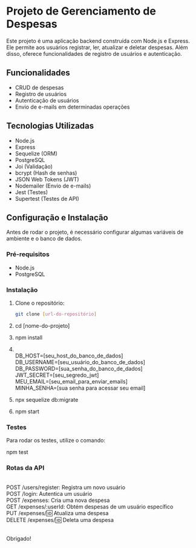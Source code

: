 # Projeto de Gerenciamento de Despesas

Este projeto é uma aplicação backend construída com Node.js e Express. Ele permite aos usuários registrar, ler, atualizar e deletar despesas. Além disso, oferece funcionalidades de registro de usuários e autenticação.

## Funcionalidades

- CRUD de despesas
- Registro de usuários
- Autenticação de usuários
- Envio de e-mails em determinadas operações

## Tecnologias Utilizadas

- Node.js
- Express
- Sequelize (ORM)
- PostgreSQL
- Joi (Validação)
- bcrypt (Hash de senhas)
- JSON Web Tokens (JWT)
- Nodemailer (Envio de e-mails)
- Jest (Testes)
- Supertest (Testes de API)

## Configuração e Instalação

Antes de rodar o projeto, é necessário configurar algumas variáveis de ambiente e o banco de dados.

### Pré-requisitos

- Node.js
- PostgreSQL

### Instalação

1. Clone o repositório:
   ```bash
   git clone [url-do-repositório]

2. cd [nome-do-projeto]

3. npm install

4. <br> DB_HOST=[seu_host_do_banco_de_dados]
<br> DB_USERNAME=[seu_usuário_do_banco_de_dados]
<br> DB_PASSWORD=[sua_senha_do_banco_de_dados]
<br> JWT_SECRET=[seu_segredo_jwt]
<br> MEU_EMAIL=[seu_email_para_enviar_emails]
<br> MINHA_SENHA=[sua senha para acessar seu email]

6. npx sequelize db:migrate

7. npm start

### Testes
Para rodar os testes, utilize o comando:

npm test

### Rotas da API
<br> POST /users/register: Registra um novo usuário
<br> POST /login: Autentica um usuário
<br> POST /expenses: Cria uma nova despesa
<br> GET /expenses/:userId: Obtém despesas de um usuário específico
<br> PUT /expenses/:id: Atualiza uma despesa
<br> DELETE /expenses/:id: Deleta uma despesa

<br>
Obrigado!
